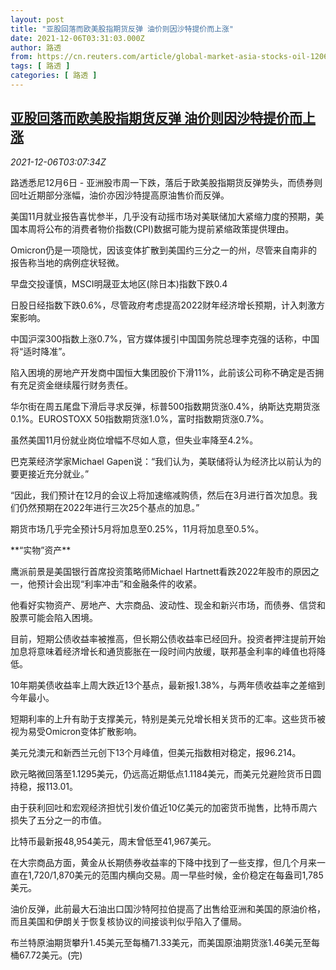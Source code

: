 ```yaml
---
layout: post
title: "亚股回落而欧美股指期货反弹 油价则因沙特提价而上涨"
date: 2021-12-06T03:31:03.000Z
author: 路透
from: https://cn.reuters.com/article/global-market-asia-stocks-oil-1206-idCNKBS2IL06H
tags: [ 路透 ]
categories: [ 路透 ]
---
```

<!--1638761463000-->
[亚股回落而欧美股指期货反弹 油价则因沙特提价而上涨](https://cn.reuters.com/article/global-market-asia-stocks-oil-1206-idCNKBS2IL06H)
------

<div>
<div><i>2021-12-06T03:07:34Z</i></div><p>路透悉尼12月6日 - 亚洲股市周一下跌，落后于欧美股指期货反弹势头，而债券则回吐近期部分涨幅，油价亦因沙特提高原油售价而反弹。</p><p>美国11月就业报告喜忧参半，几乎没有动摇市场对美联储加大紧缩力度的预期，美国本周将公布的消费者物价指数(CPI)数据可能为提前紧缩政策提供理由。</p><p>Omicron仍是一项隐忧，因该变体扩散到美国约三分之一的州，尽管来自南非的报告称当地的病例症状轻微。</p><p>早盘交投谨慎，MSCI明晟亚太地区(除日本)指数下跌0.4</p><p>日股日经指数下跌0.6%，尽管政府考虑提高2022财年经济增长预期，计入刺激方案影响。</p><p>中国沪深300指数上涨0.7%，官方媒体援引中国国务院总理李克强的话称，中国将“适时降准”。</p><p>陷入困境的房地产开发商中国恒大集团股价下滑11%，此前该公司称不确定是否拥有充足资金继续履行财务责任。 </p><p>华尔街在周五尾盘下滑后寻求反弹，标普500指数期货涨0.4%，纳斯达克期货涨0.1%。EUROSTOXX 50指数期货涨1.0%，富时指数期货涨0.7%。</p><p>虽然美国11月份就业岗位增幅不尽如人意，但失业率降至4.2%。</p><p>巴克莱经济学家Michael Gapen说：“我们认为，美联储将认为经济比以前认为的要更接近充分就业。”</p><p>“因此，我们预计在12月的会议上将加速缩减购债，然后在3月进行首次加息。我们仍然预期在2022年进行三次25个基点的加息。”</p><p>期货市场几乎完全预计5月将加息至0.25%，11月将加息至0.5%。</p><p>**“实物”资产**</p><p>鹰派前景是美国银行首席投资策略师Michael Hartnett看跌2022年股市的原因之一，他预计会出现“利率冲击”和金融条件的收紧。</p><p>他看好实物资产、房地产、大宗商品、波动性、现金和新兴市场，而债券、信贷和股票可能会陷入困境。</p><p>目前，短期公债收益率被推高，但长期公债收益率已经回升。投资者押注提前开始加息将意味着经济增长和通货膨胀在一段时间内放缓，联邦基金利率的峰值也将降低。</p><p>10年期美债收益率上周大跌近13个基点，最新报1.38%，与两年债收益率之差缩到今年最小。</p><p>短期利率的上升有助于支撑美元，特别是美元兑增长相关货币的汇率。这些货币被视为易受Omicron变体扩散影响。</p><p>美元兑澳元和新西兰元创下13个月峰值，但美元指数相对稳定，报96.214。</p><p>欧元略微回落至1.1295美元，仍远高近期低点1.1184美元，而美元兑避险货币日圆持稳，报113.01。</p><p>由于获利回吐和宏观经济担忧引发价值近10亿美元的加密货币抛售，比特币周六损失了五分之一的市值。</p><p>比特币最新报48,954美元，周末曾低至41,967美元。</p><p>在大宗商品方面，黄金从长期债券收益率的下降中找到了一些支撑，但几个月来一直在1,720/1,870美元的范围内横向交易。周一早些时候，金价稳定在每盎司1,785美元。</p><p>油价反弹，此前最大石油出口国沙特阿拉伯提高了出售给亚洲和美国的原油价格，而且美国和伊朗关于恢复核协议的间接谈判似乎陷入了僵局。</p><p>布兰特原油期货攀升1.45美元至每桶71.33美元，而美国原油期货涨1.46美元至每桶67.72美元。(完)</p>
</div>
